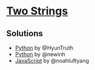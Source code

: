 # [Two Strings](https://www.hackerrank.com/challenges/two-strings/problem?h_l=interview&playlist_slugs%5B%5D=interview-preparation-kit&playlist_slugs%5B%5D=dictionaries-hashmaps)

## Solutions

- [Python](./jin-two-strings.ipynb) by @HyunTruth
- [Python](./newinh.py) by @newinh
- [JavaScript](./solution.js) by @noahluftyang
